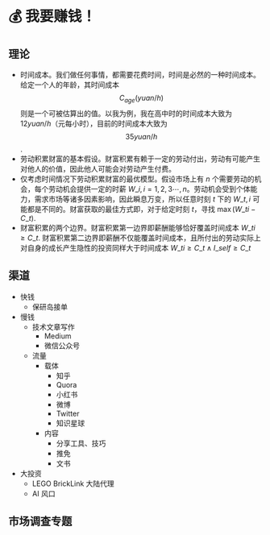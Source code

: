 # 💰 我要赚钱！

## 理论

* 时间成本。我们做任何事情，都需要花费时间，时间是必然的一种时间成本。给定一个人的年龄，其时间成本 $$C_{age} (yuan/h)$$ 则是一个可被估算出的值。以我为例，我在高中时的时间成本大致为 $12yuan/h$（元每小时），目前的时间成本大致为 $$35yuan/h$$.
* 劳动积累财富的基本假设。财富积累有赖于一定的劳动付出，劳动有可能产生对他人的价值，因此他人可能会对劳动产生付费。
* 仅考虑时间情况下劳动积累财富的最优模型。假设市场上有 $n$ 个需要劳动的机会，每个劳动机会提供一定的时薪 $W\_i,i=1,2,3\cdots,n$。劳动机会受到个体能力，需求市场等诸多因素影响，因此瞬息万变，所以任意时刻 $t$ 下的 $W\_{t,i}$ 可能都是不同的。财富获取的最佳方式即，对于给定时刻 $t$，寻找 $\max (W\_{ti} - C\_t)$.
* 财富积累的两个边界。财富积累第一边界即薪酬能够恰好覆盖时间成本 $W\_{ti} \ge C\_t$. 财富积累第二边界即薪酬不仅能覆盖时间成本，且所付出的劳动实际上对自身的成长产生隐性的投资同样大于时间成本 $W\_{ti} \ge C\_t \land I\_{self} \ge C\_t$

## 渠道

* 快钱
  * 保研岛接单
* 慢钱
  * 技术文章写作
    * Medium
    * 微信公众号
  * 流量
    * 载体
      * 知乎
      * Quora
      * 小红书
      * 微博
      * Twitter
      * 知识星球
    * 内容
      * 分享工具、技巧
      * 推免
      * 文书
* 大投资
  * LEGO BrickLink 大陆代理
  * AI 风口

## 市场调查专题
